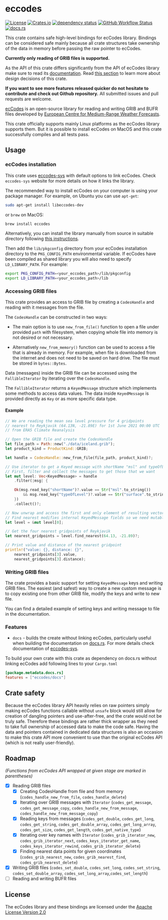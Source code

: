 # eccodes

[![License](https://img.shields.io/github/license/ScaleWeather/eccodes)](https://choosealicense.com/licenses/apache-2.0/)
[![Crates.io](https://img.shields.io/crates/v/eccodes)](https://crates.io/crates/eccodes)
[![dependency status](https://deps.rs/repo/github/ScaleWeather/eccodes/status.svg)](https://deps.rs/repo/github/ScaleWeather/eccodes)
[![GitHub Workflow Status](https://img.shields.io/github/actions/workflow/status/ScaleWeather/eccodes/rust.yml?branch=main&label=cargo%20build)](https://github.com/ScaleWeather/eccodes/actions)
[![docs.rs](https://img.shields.io/docsrs/eccodes)](https://docs.rs/eccodes)

This crate contains safe high-level bindings for ecCodes library.
Bindings can be considered safe mainly because all crate structures
take ownership of the data in memory before passing the raw pointer to ecCodes.

**Currently only reading of GRIB files is supported.**

As the API of this crate differs significantly from the API of ecCodes library
make sure to read its [documentation](https://docs.rs/eccodes).
Read [this section](#crate-safety) to learn more about design decisions of this crate.

**If you want to see more features released quicker do not hesitate to contribute and check out Github repository.** All submitted issues and pull requests are welcome.

[ecCodes](https://confluence.ecmwf.int/display/ECC/ecCodes+Home) is an
open-source library for reading and writing GRIB and BUFR files
developed by [European Centre for Medium-Range Weather Forecasts](https://www.ecmwf.int/).

This crate officially supports mainly Linux platforms as the ecCodes library supports them.
But it is possible to install ecCodes on MacOS and this crate successfully compiles and all tests pass.

## Usage

### ecCodes installation

This crate uses [eccodes-sys](https://crates.io/crates/eccodes-sys) with default options to link ecCodes.
Check `eccodes-sys` website for more details on how it links the library.

The recommended way to install ecCodes on your computer is using your package manager.
For example, on Ubuntu you can use `apt-get`:

```bash
sudo apt-get install libeccodes-dev
```

or `brew` on MacOS:

```bash
brew install eccodes
```

Alternatively, you can install the library manually from source in suitable directory
following [this instructions](https://confluence.ecmwf.int/display/ECC/ecCodes+installation).

Then add the `lib/pkgconfig` directory from your ecCodes installation directory
to the `PKG_CONFIG_PATH` environmental variable. If ecCodes have been compiled
as shared library you will also need to specify `LD_LIBRARY_PATH`.
For example:

```bash
export PKG_CONFIG_PATH=<your_eccodes_path>/lib/pkgconfig
export LD_LIBRARY_PATH=<your_eccodes_path>/lib
```

### Accessing GRIB files

This crate provides an access to GRIB file by creating a
`CodesHandle` and reading with it messages from the file.

The `CodesHandle` can be constructed in two ways:

- The main option is to use `new_from_file()` function
to open a file under provided `path` with filesystem,
when copying whole file into memory is not desired or not necessary.

- Alternatively `new_from_memory()` function can be used
to access a file that is already in memory. For example, when file is downloaded from the internet
and does not need to be saved on hard drive.
The file must be stored in `bytes::Bytes`.

Data (messages) inside the GRIB file can be accessed using the `FallibleIterator`
by iterating over the `CodesHandle`.

The `FallibleIterator` returns a `KeyedMessage` structure which implements some
methods to access data values. The data inside `KeyedMessage` is provided directly as `Key`
or as more specific data type.

#### Example

```rust
// We are reading the mean sea level pressure for 4 gridpoints
// nearest to Reykjavik (64.13N, -21.89E) for 1st June 2021 00:00 UTC 
// from ERA5 Climate Reanalysis

// Open the GRIB file and create the CodesHandle
let file_path = Path::new("./data/iceland.grib");
let product_kind = ProductKind::GRIB;

let handle = CodesHandle::new_from_file(file_path, product_kind)?;

// Use iterator to get a Keyed message with shortName "msl" and typeOfLevel "surface"
// First, filter and collect the messages to get those that we want
let mut level: Vec<KeyedMessage> = handle
    .filter(|msg| {

    Ok(msg.read_key("shortName")?.value == Str("msl".to_string())
        && msg.read_key("typeOfLevel")?.value == Str("surface".to_string()))
    })
    .collect()?;

// Now unwrap and access the first and only element of resulting vector
// Find nearest modifies internal KeyedMessage fields so we need mutable reference
let level = &mut level[0];

// Get the four nearest gridpoints of Reykjavik
let nearest_gridpoints = level.find_nearest(64.13, -21.89)?;

// Print value and distance of the nearest gridpoint
println!("value: {}, distance: {}", 
    nearest_gridpoints[3].value, 
    nearest_gridpoints[3].distance);
```

### Writing GRIB files

The crate provides a basic support for setting `KeyedMessage` keys
and writing GRIB files. The easiest (and safest) way to create a
new custom message is to copy existing one from other GRIB file,
modify the keys and write to new file.

You can find a detailed example of setting keys and writing message to file
in the documentation.

### Features

- `docs` - builds the create without linking ecCodes, particularly useful when building the documentation
on [docs.rs](https://docs.rs/). For more details check documentation of [eccodes-sys](https://crates.io/crates/eccodes-sys).

To build your own crate with this crate as dependency on docs.rs without linking ecCodes add following lines to your `Cargo.toml`

```toml
[package.metadata.docs.rs]
features = ["eccodes/docs"]
```

## Crate safety

Because the ecCodes library API heavily relies on raw pointers simply making ecCodes functions callable without `unsafe` block would still allow for creation of dangling pointers and use-after-free, and the crate would not be truly safe. Therefore these bindings are rather thick wrapper as they need to take full ownership of accessed data to make the code safe. Having the data and pointers contained in dedicated data structures is also an occasion to make this crate API more convenient to use than the original ecCodes API (which is not really user-friendly).

## Roadmap

_(Functions from ecCodes API wrapped at given stage are marked in parentheses)_

- [x] Reading GRIB files
  - [x] Creating CodesHandle from file and from memory (`codes_handle_new_from_file`, `codes_handle_delete`)
  - [x] Iterating over GRIB messages with `Iterator` (`codes_get_message`, `codes_get_message_copy`, `codes_handle_new_from_message`, `codes_handle_new_from_message_copy`)
  - [x] Reading keys from messages (`codes_get_double`, `codes_get_long`, `codes_get_string`, `codes_get_double_array`, `codes_get_long_array`, `codes_get_size`, `codes_get_length`, `codes_get_native_type`)
  - [x] Iterating over key names with `Iterator` (`codes_grib_iterator_new`, `codes_grib_iterator_next`, `codes_keys_iterator_get_name`, `codes_keys_iterator_rewind`, `codes_grib_iterator_delete`)
  - [x] Finding nearest data points for given coordinates (`codes_grib_nearest_new`, `codes_grib_nearest_find`, `codes_grib_nearest_delete`)
- [x] Writing GRIB files (`codes_set_double`, `codes_set_long`, `codes_set_string`, `codes_set_double_array`, `codes_set_long_array`,`codes_set_length`)
- [ ] Reading and writing BUFR files

## License

The ecCodes library and these bindings are licensed under the [Apache License Version 2.0](http://www.apache.org/licenses/LICENSE-2.0)
